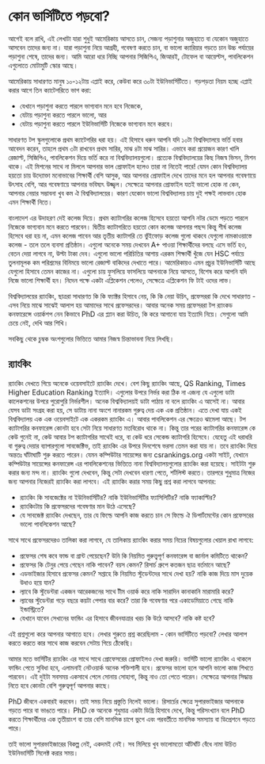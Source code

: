 # কোন ভার্সিটিতে পড়বো?

আগেই বলে রাখি, এই লেখাটা যারা শুধুই আমেরিকায় আসতে চান, সেজন্য পড়াশুনার অজুহাতে বা যেকোন অজুহাতে আসবেন তাদের জন্য না। যারা পড়াশুনা নিয়ে আগ্রহী, গবেষণা করতে চান, বা ভালো ক্যারিয়ার গড়তে চান উচ্চ পর্যায়ের পড়াশুনা শেষে, তাদের জন্য। আমি আরো ধরে নিচ্ছি আপনার সিজিপিএ, জিআরই, টোফেল বা আয়েল্টস, পাবলিকেশন এগুলোতে মোটামুটি স্কোর আছে।

আমেরিকায় সাধারণত মানুষ ১০-১২টায় এপ্লাই করে, কেউবা করে ৩০টা ইউনিভার্সিটিতে। গড়পড়তা নিয়ম হচ্ছে এপ্লাই করার আগে তিন ক্যাটেগরিতে ভাগ করা:

- যেখানে পড়াশুনা করতে পারলে ভাগ্যবান মনে হবে নিজেকে,
- যেটায় পড়াশুনা করতে পারলে ভালো, আর
- যেটায় পড়াশুনা করতে পারলে ইউনিভার্সিটি নিজেকে ভাগ্যবান মনে করবে।

সাধারণত টপ স্কুলগুলোকে প্রথম ক্যাটেগরির ধরা হয়। এই হিসাবে ধরুন আপনি যদি ১০টা বিশ্ববিদ্যালয়ে ভর্তি হবার আবেদন করেন, তাহলে প্রথম ৩টা রাখবেন প্রথম সারির, মাঝ ৪টা মাঝ সারির। এভাবে করা প্রয়োজন কারণ খালি রেজাল্ট, সিজিপিএ, পাবলিকেশন দিয়ে ভর্তি করে না বিশ্ববিদ্যালয়গুলো। প্রত্যেক বিশ্ববিদ্যালয়ের কিছ নিজস্ব ভিসন, মিশন থাকে। এই মিশনের সাথে না মিললে আপনার ভাল প্রোফাইল হলেও তারা না নিতেই পারে! যেমন কোন বিশ্ববিদ্যালয় হয়তো চায় উদ্যোক্তা মনোভাবের শিক্ষার্থী বেশি আসুক, আর আপনার প্রোফাইল দেখে তাদের মনে হল আপনার গবেষণায়ে উৎসাহ বেশি, আর গবেষণায়ে আপনার ভবিষ্যৎ উজ্জ্বল। সেক্ষেত্রে আপনার প্রোফাইল যতই ভালো হোক না কেন, আপনার নেয়ার সম্ভাবনা খুব কম ঐ বিশ্ববিদ্যালয়ের। কারণ যেকোন ভালো বিশ্ববিদ্যালয় চায় দুই পক্ষই লাভবান হোক এমন শিক্ষার্থী নিতে।

বাংলাদেশ এর উদাহরণ দেই কলেজ দিয়ে। প্রথম ক্যাটাগরির কলেজ হিসেবে হয়তো আপনি নটর ডেমে পড়তে পারলে নিজেকে ভাগ্যবান মনে করতে পারবেন। দ্বিতীয় ক্যাটাগরিতে হয়তো কোন কলেজ আপনার পছন্দ কিন্তু শীর্ষ কলেজ হিসেবে ধরা হয় না, এমন কলেজ পাবেন আর তৃতীয় ক্যাটাগরি তে ভুঁইফোড় কলেজ গুলো থাকবে যেগুলো নামকাওয়াস্তে কলেজ - তলে তলে ব্যবসা প্রতিষ্ঠান। এগুলো অনেকে সময় দেখবেন A+ পাওয়া শিক্ষার্থীদের বলছে এসে ভর্তি হও, বেতন দেয়া লাগবে না, উল্টা টাকা দেব। এগুলো ভালো পরিচিতির আশায় এরকম শিক্ষার্থী খুঁজে যেন HSC পর্যায়ে তুলনামূলক কম পরিশ্রমের বিনিময়ে ভালো রেজাল্ট বাকিদের দেখাতে পারে। আমেরিকায়ও এমন প্রচুর ইউনিভার্সিটি আছে যেগুলো হিসাবে তেমন কাজের না। এগুলো চায় ফুসলিয়ে ফাসলিয়ে আপনাকে নিয়ে আসতে, বিশেষ করে আপনি যদি নিজে ভালো শিক্ষার্থী হন। নিদেন পক্ষে একটা এপ্লিকেশন পেলেও, সেক্ষেত্রে এপ্লিকেশন ফি টাই ওদের লাভ।

বিশ্ববিদ্যালয়ের র‍্যাংকিং, ছাত্ররা সাধারণত কি কি ফ্যাক্টর হিসাবে নেয়, কি কি নেয়া উচিৎ, প্রফেসররা কি দেখে সাধারণত - এসব নিয়ে মাঝে সাঝেই আলাপ হয় আমাদের সাথে প্রফেসরদের। আবার অনেক সময় প্রফেসররা টপ র‍্যাংকড কনফারেন্সে ওয়ার্কশপ নেন কিভাবে PhD এর প্ল্যান করা উচিত, কি করে আগানো যায় ইত্যাদি নিয়ে। সেগুলো আমি চেয়ে নেই, দেখি আর শিখি।

সবকিছু থেকে চুম্বক অংশগুলোর ভিত্তিতে আমার নিজস্ব চিন্তাভাবনা নিয়ে লিখছি।

## র‍্যাংকিং

র‍্যাংকিং দেখতে গিয়ে অনেকে ওয়েবসাইটে র‍্যাংকিং দেখে। বেশ কিছু র‍্যাংকিং আছে, QS Ranking, Times Higher Education Ranking ইত্যাদি। এগুলোর উপরে নির্ভর করা ঠিক না এজন্য যে এগুলো ডাটা কালেকশনের উপরে পুরোপুরি নির্ভরশীল। অনেক বিশ্ববিদ্যালয়ই ডাটা পাঠায় না বলে র‍্যাংকিং এ আসেই না। আবার যেসব ডাটা সংগ্রহ করা হয়, সে ডাটায় নানা অংশে নানারকম গুরুত্ব দেয় এক এক প্রতিষ্ঠান। এতে দেখা যায় একই বিশ্ববিদ্যালয় এক এক ওয়েবসাইটে এক একরকম র‍্যাংকিং এ। আবার পাবলিকেশন এর ক্ষেত্রেও ঝামেলা আছে। টপ ক্যাটাগরির কনফারেন্স কোনটা হবে সেটা নিয়ে সাধারণত মতবিরোধ থাকে না। কিন্তু তার পরের ক্যাটাগরির কনফারেন্স কে কেউ গুনেই না, কেউ আবার টপ ক্যাটাগরির সাথেই ধরে, বা কেউ ধরে সেকেন্ড ক্যাটাগরি হিসেবে। যেহেতু এই ধরাধরি বা গুরুত্ব দেয়ার ব্যাপারগুলো সাবজেক্টিভ, তাই র‍্যাংকিং এর উপরে দিনশেষে ভরসা তেমন করা যায় না। তবে র‍্যাংকিং দিয়ে অন্ততঃ ঘাঁটাঘাটি শুরু করতে পারেন। যেমন কম্পিউটার সায়েন্সের জন্য csrankings.org একটা সাইট, যেখানে কম্পিউটার সায়েন্সের কনফারেন্স এর পাবলিকেশনের ভিত্তিতে নানা বিশ্ববিদ্যালয়গুলোর র‍্যাংকিং করা হয়েছে। সাইটটা শুরু করার জন্য মন্দ না।
র‍্যাংকিং গুলো দেখবেন, কিন্তু সেটা দেখবেন ধারণা পেতে, শর্টলিস্ট করতে। তারপরে শুধুমাত্র নিজের জন্য আপনার নিজেরই র‍্যাংকিং করা লাগবে। এই র‍্যাংকিং করার সময় কিছু প্রশ্ন করা লাগবে আপনার:

- র‍্যাংকিং কি সাবজেক্টের না ইউনিভার্সিটির? নাকি ইউনিভার্সিটির ফ্যাসিলিটির? নাকি ফ্যাকাল্টির?
- র‍্যাংকিংটায় কি প্রফেসরদের গবেষণার মান উঠে এসেছে?
- যে সাবজেক্ট র‍্যাংকিং দেখছেন, তার যে ফিল্ডে আপনি কাজ করতে চান সে ফিল্ডে ঐ  ডিপার্টমেন্টের কোন প্রফেসরের ভালো পাবলিকেশন আছে?

সাথে সাথে প্রফেসরদেরও তালিকা করা লাগবে, যে তালিকায় র‍্যাংকিং করার সময় নিচের বিষয়গুলোর খেয়াল রাখা লাগবে:

- প্রফেসর শেষ কবে ফান্ড বা গ্রান্ট পেয়েছেন? উনি কি নিয়মিত গুরুত্ত্বপূর্ণ কনফারেন্স বা জার্নাল কমিটিতে থাকেন?
- প্রফেসর কি টেনুর পেয়ে গেছেন নাকি পাবেন? বয়স কেমন? রিসার্চ গ্রুপে কতজন ছাত্র বর্তমানে আছে?
- এডভাইজার হিসাবে প্রফেসর কেমন? সপ্তাহে কি নিয়মিত স্টুডেন্টদের সাথে দেখা হয়? নাকি কাজ দিয়ে মাস দুয়েক উধাও হয়ে যান?
- ল্যাবে কি স্টুডেন্টরা একজন আরেকজনের সাথে টীম ওয়ার্ক করে নাকি সারাদিন কানাকানি মারামারি করে?
- ল্যাবের স্টুডেন্টরা গড়ে বছরে কয়টা পেপার বার করে? তারা কি গবেষণার পরে একাডেমিয়াতে গেছে নাকি ইন্ডাস্ট্রিতে?
- যেখানে যাবেন সেখানের  ফান্ডিং এর হিসাবে জীবনযাত্রার খরচ কি উঠে আসবে? নাকি কষ্ট হবে?

এই প্রশ্নগুলো করে আপনার আগাতে হবে। লেখার শুরুতে প্রশ্ন করেছিলাম - কোন ভার্সিটিতে পড়বো? লেখার আলাপ করতে করতে কার সাথে কাজ করবেন সেটায় গিয়ে ঠেঁকেছি।

আমার মতে ভার্সিটির র‍্যাংকিং এর সাথে সাথে প্রোফেসরের প্রোফাইলও দেখা জরুরি। ভার্সিটি ভালো র‍্যাংকিং এ থাকলে ফান্ডিং পেতে সুবিধা হবে, এলামনাই নেটওয়ার্ক অনেক শক্তিশালী হবে। প্রফেসর ভালো হলে আপনি ভালো কাজ শিখতে পারবেন। এই দুইটা সবসময় একসাথে পেলে সোনায় সোহাগা, কিন্তু নাও তো পেতে পারেন। সেক্ষেত্রে আপনার সিদ্ধান্ত নিতে হবে কোনটা বেশি গুরুত্বপূর্ণ আপনার কাছে।

PhD জীবনে একবারই করবেন। তাই সময় নিয়ে প্রস্তুতি নিলেই ভালো। রিসার্চের ক্ষেত্রে সুপারভাইজার আপনাকে গড়তে পারে বা ভাঙতে পারে। PhD কে অনেকে শুধুমাত্র একটা ডিগ্রি হিসাবে দেখে, কিন্তু পরিসংখ্যান বলে PhD করতে শিক্ষার্থীদের এক তৃতীয়াংশ বা তার বেশি মানসিক চাপে ভুগে এবং পরবর্তীতে মানসিক সমস্যায় বা ডিপ্রেশনে পড়তে পারে।

তাই ভালো সুপারভাইজারের বিকল্প নেই, একদমই নেই। সব মিলিয়ে খুব ভালোমতো আঁটঘাঁট বেঁধে নামা উচিত ইউনিভার্সিটি সিলেক্ট করার সময়।
